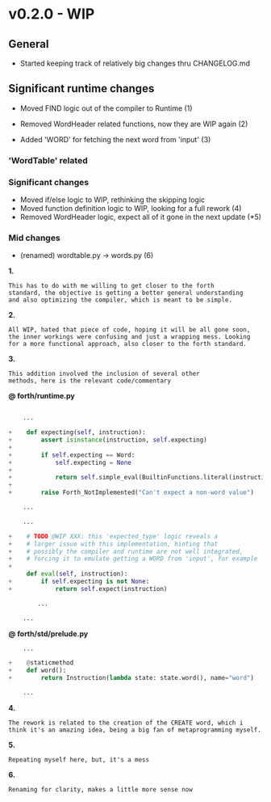 # v0.2.0 - WIP

## General

- Started keeping track of relatively big changes thru CHANGELOG.md

## Significant runtime changes

- Moved FIND logic out of the compiler to Runtime (1)
- Removed WordHeader related functions, now they are WIP again (2)

- Added 'WORD' for fetching the next word from 'input' (3)

### 'WordTable' related

### Significant changes

- Moved if/else logic to WIP, rethinking the skipping logic
- Moved function definition logic to WIP, looking for a full rework (4)
- Removed WordHeader logic, expect all of it gone in the next update (*5)

### Mid changes
- (renamed) wordtable.py -> words.py (6)

**1.**

    This has to do with me willing to get closer to the forth
    standard, the objective is getting a better general understanding
    and also optimizing the compiler, which is meant to be simple.

**2.**

    All WIP, hated that piece of code, hoping it will be all gone soon,
    the inner workings were confusing and just a wrapping mess. Looking
    for a more functional approach, also closer to the forth standard.

**3.**

    This addition involved the inclusion of several other
    methods, here is the relevant code/commentary

__@ forth/runtime.py__

```py

    ...

+    def expecting(self, instruction):
+        assert isinstance(instruction, self.expecting)
+
+        if self.expecting == Word:
+            self.expecting = None
+
+            return self.simple_eval(BuiltinFunctions.literal(instruction.token))
+
+        raise Forth_NotImplemented("Can't expect a non-word value")

    ...

    ...

+    # TODO @WIP XXX: this 'expected_type' logic reveals a
+    # larger issue with this implementation, hinting that
+    # possibly the compiler and runtime are not well integrated,
+    # forcing it to emulate getting a WORD from 'input', for example
+
     def eval(self, instruction):
+        if self.expecting is not None:
+            return self.expect(instruction)

        ...

    ...
```

__@ forth/std/prelude.py__

```py
    ...

+    @staticmethod
+    def word():
+        return Instruction(lambda state: state.word(), name="word")

    ...
```

**4.**

    The rework is related to the creation of the CREATE word, which i
    think it's an amazing idea, being a big fan of metaprogramming myself.

**5.**

    Repeating myself here, but, it's a mess

**6.**

    Renaming for clarity, makes a little more sense now

